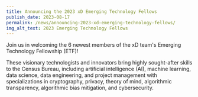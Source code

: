 ```yaml
---
title: Announcing the 2023 xD Emerging Technology Fellows
publish_date: 2023-08-17
permalink: /news/announcing-2023-xd-emerging-technology-fellows/
img_alt_text: 2023 Emerging Technology Fellows
---
```

<p>
  Join us in welcoming the 6 newest members of the xD team's Emerging Technology Fellowship (ETF)!
</p>

<p>
  These visionary technologists and innovators bring highly sought-after skills to the Census Bureau, including artificial intelligence (AI), machine learning, data science, data engineering, and project management with specializations in cryptography, privacy, theory of mind, algorithmic transparency, algorithmic bias mitigation, and cybersecurity.
</p>
